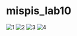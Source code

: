 # mispis_lab10
![1](https://github.com/user-attachments/assets/c473103f-645f-4681-9529-6a05a40b18a7)
![2](https://github.com/user-attachments/assets/bf6d6958-6b72-47f9-8aa9-538cb9dad39d)
![3](https://github.com/user-attachments/assets/190ed540-a964-4d4a-ae8b-fa454a1c9a5c)
![4](https://github.com/user-attachments/assets/a1822f14-1519-4d9f-af4a-57341b4dcb0a)




